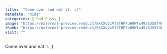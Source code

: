 ```yaml
---
title:  "Come over and eat it. ;)"
metadate: "hide"
categories: [ God Pussy ]
image: "https://external-preview.redd.it/EkXXq2zVf8THP7o69Wfx49zSJ5Bf46gJBq0K20Z-8lc.jpg?auto=webp&s=ac4c2e3d6ba533c9912f5514c0e1a0d7a7c10425"
thumb: "https://external-preview.redd.it/EkXXq2zVf8THP7o69Wfx49zSJ5Bf46gJBq0K20Z-8lc.jpg?width=1080&crop=smart&auto=webp&s=bcea8b1b36ca5de65645f299c8a33ce9034f7d19"
visit: ""
---
```

Come over and eat it. ;)
